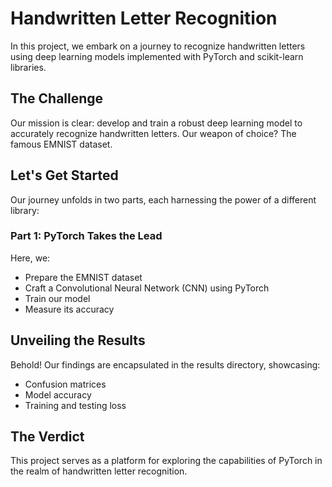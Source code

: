 # Handwritten Letter Recognition

In this project, we embark on a journey to recognize handwritten letters using deep learning models implemented with PyTorch and scikit-learn libraries.

## The Challenge

Our mission is clear: develop and train a robust deep learning model to accurately recognize handwritten letters. Our weapon of choice? The famous EMNIST dataset.

## Let's Get Started

Our journey unfolds in two parts, each harnessing the power of a different library:

### Part 1: PyTorch Takes the Lead

Here, we:
- Prepare the EMNIST dataset
- Craft a Convolutional Neural Network (CNN) using PyTorch
- Train our model
- Measure its accuracy

## Unveiling the Results

Behold! Our findings are encapsulated in the results directory, showcasing:
- Confusion matrices
- Model accuracy
- Training and testing loss

## The Verdict

This project serves as a platform for exploring the capabilities of PyTorch in the realm of handwritten letter recognition.
